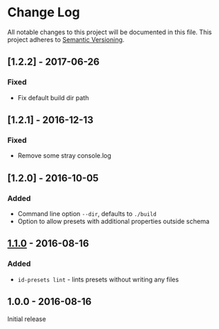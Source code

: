 # Change Log
All notable changes to this project will be documented in this file.
This project adheres to [Semantic Versioning](http://semver.org/).

## [1.2.2] - 2017-06-26
### Fixed
- Fix default build dir path

## [1.2.1] - 2016-12-13
### Fixed
- Remove some stray console.log

## [1.2.0] - 2016-10-05
### Added
- Command line option `--dir`, defaults to `./build`
- Option to allow presets with additional properties outside schema

## [1.1.0] - 2016-08-16
### Added
- `id-presets lint` - lints presets without writing any files

## 1.0.0 - 2016-08-16

Initial release

[1.1.0]: https://github.com/digidem/id-presets-builder/compare/v1.0.0...v1.1.0
